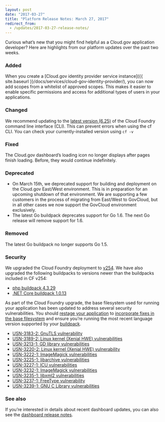 ```yaml
---
layout: post
date: "2017-03-27"
title: "Platform Release Notes: March 27, 2017"
redirect_from:
  - /updates/2017-03-27-release-notes/
---
```


Curious what’s new that you might find helpful as a Cloud.gov application developer? Here are highlights from our platform updates over the past two weeks.

<!--more-->

### Added
When you create a [Cloud.gov identity provider service instance]({{ site.baseurl }}/docs/services/cloud-gov-identity-provider/), you can now add scopes from a whitelist of approved scopes. This makes it easier to enable specific permissions and access for additional types of users in your applications.

### Changed
We recommend updating to the [latest version (6.25)](https://github.com/cloudfoundry/cli/releases/tag/v6.25.0) of the Cloud Foundry command line interface (CLI). This can prevent errors when using the cf CLI. You can check your currently-installed version using `cf -v`

### Fixed
The Cloud.gov dashboard’s loading icon no longer displays after pages finish loading. Before, they would continue indefinitely.

### Deprecated
- On March 15th, we deprecated support for building and deployment on the Cloud.gov East/West environment. This is in preparation for an upcoming shutdown of that environment. We are supporting a few customers in the process of migrating from East/West to GovCloud, but in all other cases we now support the GovCloud environment exclusively.
- The latest Go buildpack deprecates support for Go 1.6. The next Go release will remove support for 1.6.

### Removed
The latest Go buildpack no longer supports Go 1.5.

### Security
We upgraded the Cloud Foundry deployment to [v254](https://github.com/cloudfoundry/cf-release/releases/tag/v254). We have also upgraded the following buildpacks to versions newer than the buildpacks included in CF v254:

- [php buildpack 4.3.29](https://github.com/cloudfoundry/php-buildpack/releases/tag/v4.3.29)
- [.NET Core buildpack 1.0.13](https://github.com/cloudfoundry/dotnet-core-buildpack/releases/tag/v1.0.13)

As part of the Cloud Foundry upgrade, the base filesystem used for running your application has been updated to address several security vulnerabilities. You should [restage your application](http://cli.cloudfoundry.org/en-US/cf/restage.html) to [incorporate fixes in the base filesystem](https://docs.cloudfoundry.org/devguide/deploy-apps/stacks.html#cli-commands) and ensure you’re running the most recent language version supported by your [buildpack](https://docs.cloudfoundry.org/buildpacks/).

- [USN-3183-2: GnuTLS vulnerability](https://www.ubuntu.com/usn/usn-3183-2/)
- [USN-3189-2: Linux kernel (Xenial HWE) vulnerabilities](https://www.ubuntu.com/usn/usn-3189-2/)
- [USN-3213-1: GD library vulnerabilities](https://www.ubuntu.com/usn/USN-3213-1/)
- [USN-3220-2: Linux kernel (Xenial HWE) vulnerability](https://www.ubuntu.com/usn/usn-3220-2/)
- [USN-3222-1: ImageMagick vulnerabilities](https://www.ubuntu.com/usn/USN-3222-1/)
- [USN-3225-1: libarchive vulnerabilities](https://www.ubuntu.com/usn/USN-3225-1/)
- [USN-3227-1: ICU vulnerabilities](https://www.ubuntu.com/usn/USN-3227-1/)
- [USN-3232-1: ImageMagick vulnerabilities](https://www.ubuntu.com/usn/USN-3232-1/)
- [USN-3235-1: libxml2 vulnerabilities](https://www.ubuntu.com/usn/USN-3235-1/)
- [USN-3237-1: FreeType vulnerability](https://www.ubuntu.com/usn/usn-3237-1/)
- [USN-3239-1: GNU C Library vulnerabilities](https://www.ubuntu.com/usn/usn-3239-1/)

### See also

If you’re interested in details about recent dashboard updates, you can also see the [dashboard release notes](https://github.com/18F/cg-dashboard/releases).
